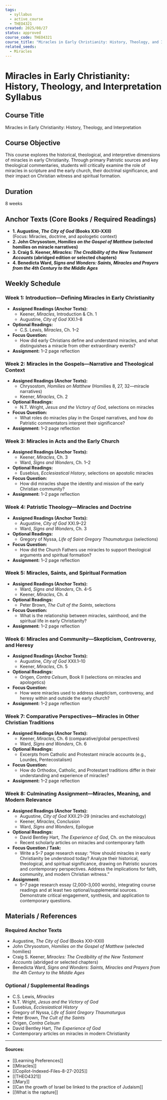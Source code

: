 ```yaml
---
tags:
  - syllabus
  - active_course
  - THEO4321
created: 2025/08/27
status: approved
course_code: THEO4321
course_title: "Miracles in Early Christianity: History, Theology, and Interpretation"
related_seeds:
  - Miracles
---
```


# Miracles in Early Christianity: History, Theology, and Interpretation Syllabus

## Course Title
Miracles in Early Christianity: History, Theology, and Interpretation

## Course Objective
This course explores the historical, theological, and interpretive dimensions of miracles in early Christianity. Through primary Patristic sources and key theological commentaries, students will critically examine the role of miracles in scripture and the early church, their doctrinal significance, and their impact on Christian witness and spiritual formation.

## Duration
8 weeks

## Anchor Texts (Core Books / Required Readings)
- **1. Augustine, _The City of God_ (Books XXI–XXII)**  
  (Focus: Miracles, doctrine, and apologetic context)
- **2. John Chrysostom, _Homilies on the Gospel of Matthew_ (selected homilies on miracle narratives)**
- **3. Craig S. Keener, _Miracles: The Credibility of the New Testament Accounts_ (abridged edition or selected chapters)**
- **4. Benedicta Ward, _Signs and Wonders: Saints, Miracles and Prayers from the 4th Century to the Middle Ages_**

## Weekly Schedule

### Week 1: Introduction—Defining Miracles in Early Christianity
- **Assigned Readings (Anchor Texts):**  
  - Keener, _Miracles_, Introduction & Ch. 1  
  - Augustine, _City of God_ XXI.1–8  
- **Optional Readings:**  
  - C.S. Lewis, _Miracles_, Ch. 1–2  
- **Focus Question:**  
  - How did early Christians define and understand miracles, and what distinguishes a miracle from other extraordinary events?
- **Assignment:** 1–2 page reflection

### Week 2: Miracles in the Gospels—Narrative and Theological Context
- **Assigned Readings (Anchor Texts):**  
  - Chrysostom, _Homilies on Matthew_ (Homilies 8, 27, 32—miracle narratives)  
  - Keener, _Miracles_, Ch. 2  
- **Optional Readings:**  
  - N.T. Wright, _Jesus and the Victory of God_, selections on miracles  
- **Focus Question:**  
  - What roles do miracles play in the Gospel narratives, and how do Patristic commentators interpret their significance?
- **Assignment:** 1–2 page reflection

### Week 3: Miracles in Acts and the Early Church
- **Assigned Readings (Anchor Texts):**  
  - Keener, _Miracles_, Ch. 3  
  - Ward, _Signs and Wonders_, Ch. 1–2  
- **Optional Readings:**  
  - Eusebius, _Ecclesiastical History_, selections on apostolic miracles  
- **Focus Question:**  
  - How did miracles shape the identity and mission of the early Christian community?
- **Assignment:** 1–2 page reflection

### Week 4: Patristic Theology—Miracles and Doctrine
- **Assigned Readings (Anchor Texts):**  
  - Augustine, _City of God_ XXI.9–22  
  - Ward, _Signs and Wonders_, Ch. 3  
- **Optional Readings:**  
  - Gregory of Nyssa, _Life of Saint Gregory Thaumaturgus_ (selections)  
- **Focus Question:**  
  - How did the Church Fathers use miracles to support theological arguments and spiritual formation?
- **Assignment:** 1–2 page reflection

### Week 5: Miracles, Saints, and Spiritual Formation
- **Assigned Readings (Anchor Texts):**  
  - Ward, _Signs and Wonders_, Ch. 4–5  
  - Keener, _Miracles_, Ch. 4  
- **Optional Readings:**  
  - Peter Brown, _The Cult of the Saints_, selections  
- **Focus Question:**  
  - What is the relationship between miracles, sainthood, and the spiritual life in early Christianity?
- **Assignment:** 1–2 page reflection

### Week 6: Miracles and Community—Skepticism, Controversy, and Heresy
- **Assigned Readings (Anchor Texts):**  
  - Augustine, _City of God_ XXII.1–10  
  - Keener, _Miracles_, Ch. 5  
- **Optional Readings:**  
  - Origen, _Contra Celsum_, Book II (selections on miracles and apologetics)  
- **Focus Question:**  
  - How were miracles used to address skepticism, controversy, and heresy within and outside the early church?
- **Assignment:** 1–2 page reflection

### Week 7: Comparative Perspectives—Miracles in Other Christian Traditions
- **Assigned Readings (Anchor Texts):**  
  - Keener, _Miracles_, Ch. 6 (comparative/global perspectives)  
  - Ward, _Signs and Wonders_, Ch. 6  
- **Optional Readings:**  
  - Excerpts from Catholic and Protestant miracle accounts (e.g., Lourdes, Pentecostalism)  
- **Focus Question:**  
  - How do Orthodox, Catholic, and Protestant traditions differ in their understanding and experience of miracles?
- **Assignment:** 1–2 page reflection

### Week 8: Culminating Assignment—Miracles, Meaning, and Modern Relevance
- **Assigned Readings (Anchor Texts):**  
  - Augustine, _City of God_ XXII.21–29 (miracles and eschatology)  
  - Keener, _Miracles_, Conclusion  
  - Ward, _Signs and Wonders_, Epilogue  
- **Optional Readings:**  
  - David Bentley Hart, _The Experience of God_, Ch. on the miraculous  
  - Recent scholarly articles on miracles and contemporary faith  
- **Focus Question / Task:**  
  - Write a 5–7 page research essay: “How should miracles in early Christianity be understood today? Analyze their historical, theological, and spiritual significance, drawing on Patristic sources and contemporary perspectives. Address the implications for faith, community, and modern Christian witness.”
- **Assignment:**  
  - 5–7 page research essay (2,000–3,000 words), integrating course readings and at least two optional/supplemental sources. Demonstrate critical engagement, synthesis, and application to contemporary questions.

## Materials / References

### Required Anchor Texts
- Augustine, _The City of God_ (Books XXI–XXII)
- John Chrysostom, _Homilies on the Gospel of Matthew_ (selected homilies)
- Craig S. Keener, _Miracles: The Credibility of the New Testament Accounts_ (abridged or selected chapters)
- Benedicta Ward, _Signs and Wonders: Saints, Miracles and Prayers from the 4th Century to the Middle Ages_

### Optional / Supplemental Readings
- C.S. Lewis, _Miracles_
- N.T. Wright, _Jesus and the Victory of God_
- Eusebius, _Ecclesiastical History_
- Gregory of Nyssa, _Life of Saint Gregory Thaumaturgus_
- Peter Brown, _The Cult of the Saints_
- Origen, _Contra Celsum_
- David Bentley Hart, _The Experience of God_
- Contemporary articles on miracles in modern Christianity

---

#### Sources:

- [[Learning Preferences]]
- [[Miracles]]
- [[Copilot-Indexed-Files-8-27-2025]]
- [[THEO4321]]
- [[Mary]]
- [[Can the growth of Israel be linked to the practice of Judaism]]
- [[What is the rapture]]